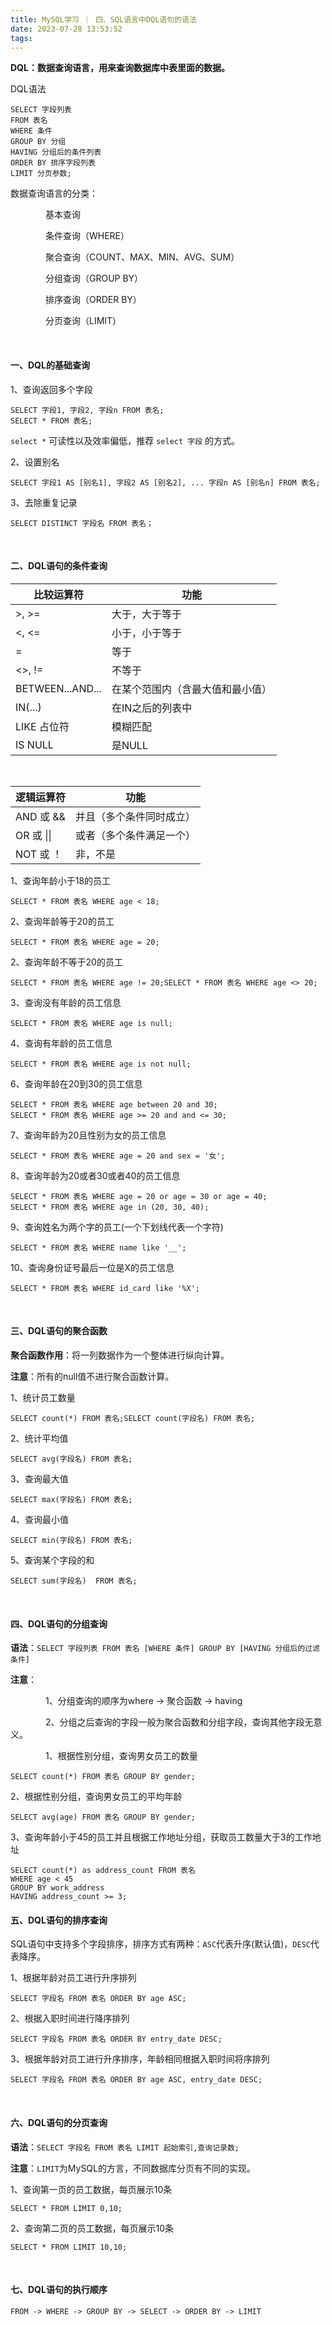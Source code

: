 ```yaml
---
title: MySQL学习 ｜ 四、SQL语言中DQL语句的语法
date: 2023-07-28 13:53:52
tags:
---
```


**DQL：数据查询语言，用来查询数据库中表里面的数据。**

DQL语法‍‍‍


```
SELECT 字段列表 
FROM 表名 
WHERE 条件 
GROUP BY 分组 
HAVING 分组后的条件列表 
ORDER BY 排序字段列表 
LIMIT 分页参数;
```

数据查询语言的分类：

&emsp;&emsp;&emsp;&emsp;基本查询‍‍

&emsp;&emsp;&emsp;&emsp;条件查询（WHERE）

&emsp;&emsp;&emsp;&emsp;聚合查询（COUNT、MAX、MIN、AVG、SUM）

&emsp;&emsp;&emsp;&emsp;分组查询（GROUP BY）‍‍‍‍‍

&emsp;&emsp;&emsp;&emsp;排序查询（ORDER BY）

&emsp;&emsp;&emsp;&emsp;分页查询（LIMIT）

</br>

#### **一、DQL的基础查询**

1、查询返回多个字段


```
SELECT 字段1, 字段2, 字段n FROM 表名;
SELECT * FROM 表名;
```

`select *` 可读性以及效率偏低，推荐 `select 字段` 的方式。

2、设置别名


```
SELECT 字段1 AS [别名1], 字段2 AS [别名2], ... 字段n AS [别名n] FROM 表名;
```

3、去除重复记录


```
SELECT DISTINCT 字段名 FROM 表名；
```

</br>

#### **二、DQL语句的条件查询**‍‍

| 比较运算符       | 功能                             |
| ---------------- | -------------------------------- |
| >, >=            | 大于，大于等于                   |
| <, <=            | 小于，小于等于                   |
| =                | 等于                             |
| <>, !=           | 不等于                           |
| BETWEEN...AND... | 在某个范围内（含最大值和最小值） |
| IN(...)          | 在IN之后的列表中                 |
| LIKE 占位符      | 模糊匹配                         |
| IS NULL          | 是NULL                           |

</br>

| 逻辑运算符 | 功能                     |
| ---------- | ------------------------ |
| AND 或 &&  | 并且（多个条件同时成立） |
| OR 或 \|\| | 或者（多个条件满足一个） |
| NOT 或 ！  | 非，不是                 |



1、查询年龄小于18的员工


```
SELECT * FROM 表名 WHERE age < 18;
```

2、查询年龄等于20的员工‍


```
SELECT * FROM 表名 WHERE age = 20;
```

2、查询年龄不等于20的员工


```
SELECT * FROM 表名 WHERE age != 20;SELECT * FROM 表名 WHERE age <> 20;
```

3、查询没有年龄的员工信息  


```
SELECT * FROM 表名 WHERE age is null;
```

4、查询有年龄的员工信息  


```
SELECT * FROM 表名 WHERE age is not null;
```

6、查询年龄在20到30的员工信息


```
SELECT * FROM 表名 WHERE age between 20 and 30;
SELECT * FROM 表名 WHERE age >= 20 and and <= 30;
```

7、查询年龄为20且性别为女的员工信息‍


```
SELECT * FROM 表名 WHERE age = 20 and sex = '女';
```

8、查询年龄为20或者30或者40的员工信息


```
SELECT * FROM 表名 WHERE age = 20 or age = 30 or age = 40;
SELECT * FROM 表名 WHERE age in (20, 30, 40);
```

9、查询姓名为两个字的员工(一个下划线代表一个字符)


```
SELECT * FROM 表名 WHERE name like '__';
```

10、查询身份证号最后一位是X的员工信息‍‍‍‍


```
SELECT * FROM 表名 WHERE id_card like '%X';
```

  </br>

#### **三、DQL语句的聚合函数‍‍‍‍‍‍**

**聚合函数作用**：将一列数据作为一个整体进行纵向计算。

**注意**：所有的null值不进行聚合函数计算。

1、统计员工数量


```
SELECT count(*) FROM 表名;SELECT count(字段名) FROM 表名;
```

2、统计平均值


```
SELECT avg(字段名) FROM 表名;
```

3、查询最大值  


```
SELECT max(字段名) FROM 表名;
```

4、查询最小值‍


```
SELECT min(字段名) FROM 表名;
```

5、查询某个字段的和


```
SELECT sum(字段名)  FROM 表名;
```

  </br>

#### **四、DQL语句的分组查询‍‍‍‍**

**语法**：`SELECT 字段列表 FROM 表名 [WHERE 条件] GROUP BY [HAVING 分组后的过滤条件]‍‍‍‍‍`

**注意**：

&emsp;&emsp;&emsp;&emsp;1、分组查询的顺序为where -> 聚合函数 -> having‍‍‍‍‍‍‍‍‍‍‍‍

&emsp;&emsp;&emsp;&emsp;2、分组之后查询的字段一般为聚合函数和分组字段，查询其他字段无意义。

&emsp;&emsp;&emsp;&emsp;1、根据性别分组，查询男女员工的数量


```
SELECT count(*) FROM 表名 GROUP BY gender;
```

2、根据性别分组，查询男女员工的平均年龄  


```
SELECT avg(age) FROM 表名 GROUP BY gender;
```

3、查询年龄小于45的员工并且根据工作地址分组，获取员工数量大于3的工作地址


```
SELECT count(*) as address_count FROM 表名 
WHERE age < 45 
GROUP BY work_address 
HAVING address_count >= 3;
```

#### **五、DQL语句的排序查询**

SQL语句中支持多个字段排序，排序方式有两种：`ASC`代表升序(默认值)，`DESC`代表降序。‍‍

1、根据年龄对员工进行升序排列


```
SELECT 字段名 FROM 表名 ORDER BY age ASC;
```

2、根据入职时间进行降序排列  


```
SELECT 字段名 FROM 表名 ORDER BY entry_date DESC;
```

3、根据年龄对员工进行升序排序，年龄相同根据入职时间将序排列‍‍


```
SELECT 字段名 FROM 表名 ORDER BY age ASC, entry_date DESC;
```

  </br>

#### **六、DQL语句的分页查询**

**语法**：`SELECT 字段名 FROM 表名 LIMIT 起始索引,查询记录数;`

**注意**：`LIMIT`为MySQL的方言，不同数据库分页有不同的实现。‍‍

1、查询第一页的员工数据，每页展示10条

```
SELECT * FROM LIMIT 0,10;
```

2、查询第二页的员工数据，每页展示10条  


```
SELECT * FROM LIMIT 10,10;
```

  </br>

#### **七、DQL语句的执行顺序‍‍‍‍**

```
FROM -> WHERE -> GROUP BY -> SELECT -> ORDER BY -> LIMIT
```
